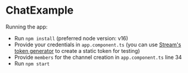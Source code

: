 # ChatExample

Running the app:

- Run `npm install` (preferred node version: v16)
- Provide your credentials in `app.component.ts` (you can use [Stream's token generator](https://getstream.io/chat/docs/react/token_generator/) to create a static token for testing)
- Provide `members` for the channel creation in `app.component.ts` line 34
- Run `npm start`
